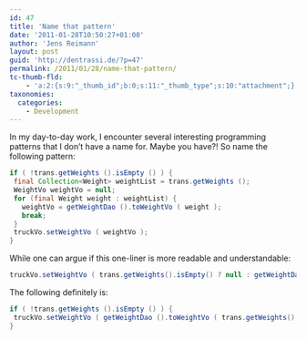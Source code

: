 ```yaml
---
id: 47
title: 'Name that pattern'
date: '2011-01-28T10:50:27+01:00'
author: 'Jens Reimann'
layout: post
guid: 'http://dentrassi.de/?p=47'
permalink: /2011/01/28/name-that-pattern/
tc-thumb-fld:
    - 'a:2:{s:9:"_thumb_id";b:0;s:11:"_thumb_type";s:10:"attachment";}'
taxonomies:
  categories:
    - Development
---
```


In my day-to-day work, I encounter several interesting programming patterns that I don’t have a name for. Maybe you have?! So name the following pattern:

<!-- more -->

```java  
if ( !trans.getWeights ().isEmpty () ) {
 final Collection<Weight> weightList = trans.getWeights ();  
 WeightVo weightVo = null;  
 for (final Weight weight : weightList) {
   weightVo = getWeightDao ().toWeightVo ( weight );  
   break;  
 }
 truckVo.setWeightVo ( weightVo );  
}
```

While one can argue if this one-liner is more readable and understandable:

```java  
truckVo.setWeightVo ( trans.getWeights().isEmpty() ? null : getWeightDao ().toWeightVo ( trans.getWeights().get(0) ));  
```

The following definitely is:

```java  
if ( !trans.getWeights ().isEmpty () ) {
 truckVo.setWeightVo ( getWeightDao ().toWeightVo ( trans.getWeights().get(0) ) );  
}  
```
